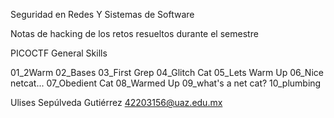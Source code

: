 
Seguridad en Redes Y Sistemas de Software

Notas de hacking de los retos resueltos durante el semestre

PICOCTF
General Skills

01_2Warm
02_Bases
03_First Grep
04_Glitch Cat
05_Lets Warm Up
06_Nice netcat...
07_Obedient Cat
08_Warmed Up
09_what's a net cat?
10_plumbing

Ulises Sepúlveda Gutiérrez
42203156@uaz.edu.mx